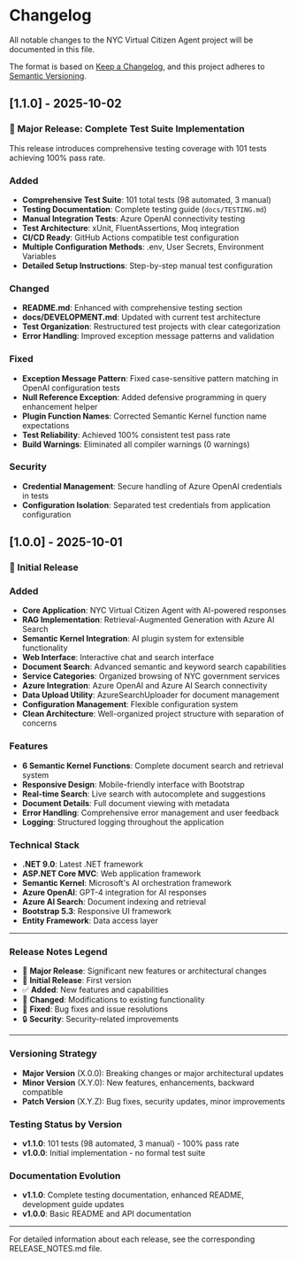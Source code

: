 # Changelog

All notable changes to the NYC Virtual Citizen Agent project will be documented in this file.

The format is based on [Keep a Changelog](https://keepachangelog.com/en/1.0.0/),
and this project adheres to [Semantic Versioning](https://semver.org/spec/v2.0.0.html).

## [1.1.0] - 2025-10-02

### 🎉 Major Release: Complete Test Suite Implementation

This release introduces comprehensive testing coverage with 101 tests achieving 100% pass rate.

### Added
- **Comprehensive Test Suite**: 101 total tests (98 automated, 3 manual)
- **Testing Documentation**: Complete testing guide (`docs/TESTING.md`)
- **Manual Integration Tests**: Azure OpenAI connectivity testing
- **Test Architecture**: xUnit, FluentAssertions, Moq integration
- **CI/CD Ready**: GitHub Actions compatible test configuration
- **Multiple Configuration Methods**: .env, User Secrets, Environment Variables
- **Detailed Setup Instructions**: Step-by-step manual test configuration

### Changed
- **README.md**: Enhanced with comprehensive testing section
- **docs/DEVELOPMENT.md**: Updated with current test architecture
- **Test Organization**: Restructured test projects with clear categorization
- **Error Handling**: Improved exception message patterns and validation

### Fixed
- **Exception Message Pattern**: Fixed case-sensitive pattern matching in OpenAI configuration tests
- **Null Reference Exception**: Added defensive programming in query enhancement helper
- **Plugin Function Names**: Corrected Semantic Kernel function name expectations
- **Test Reliability**: Achieved 100% consistent test pass rate
- **Build Warnings**: Eliminated all compiler warnings (0 warnings)

### Security
- **Credential Management**: Secure handling of Azure OpenAI credentials in tests
- **Configuration Isolation**: Separated test credentials from application configuration

## [1.0.0] - 2025-10-01

### 🚀 Initial Release

### Added
- **Core Application**: NYC Virtual Citizen Agent with AI-powered responses
- **RAG Implementation**: Retrieval-Augmented Generation with Azure AI Search
- **Semantic Kernel Integration**: AI plugin system for extensible functionality
- **Web Interface**: Interactive chat and search interface
- **Document Search**: Advanced semantic and keyword search capabilities
- **Service Categories**: Organized browsing of NYC government services
- **Azure Integration**: Azure OpenAI and Azure AI Search connectivity
- **Data Upload Utility**: AzureSearchUploader for document management
- **Configuration Management**: Flexible configuration system
- **Clean Architecture**: Well-organized project structure with separation of concerns

### Features
- **6 Semantic Kernel Functions**: Complete document search and retrieval system
- **Responsive Design**: Mobile-friendly interface with Bootstrap
- **Real-time Search**: Live search with autocomplete and suggestions
- **Document Details**: Full document viewing with metadata
- **Error Handling**: Comprehensive error management and user feedback
- **Logging**: Structured logging throughout the application

### Technical Stack
- **.NET 9.0**: Latest .NET framework
- **ASP.NET Core MVC**: Web application framework
- **Semantic Kernel**: Microsoft's AI orchestration framework
- **Azure OpenAI**: GPT-4 integration for AI responses
- **Azure AI Search**: Document indexing and retrieval
- **Bootstrap 5.3**: Responsive UI framework
- **Entity Framework**: Data access layer

---

### Release Notes Legend
- 🎉 **Major Release**: Significant new features or architectural changes
- 🚀 **Initial Release**: First version
- ✅ **Added**: New features and capabilities
- 🔧 **Changed**: Modifications to existing functionality
- 🐛 **Fixed**: Bug fixes and issue resolutions
- 🔒 **Security**: Security-related improvements

---

### Versioning Strategy
- **Major Version** (X.0.0): Breaking changes or major architectural updates
- **Minor Version** (X.Y.0): New features, enhancements, backward compatible
- **Patch Version** (X.Y.Z): Bug fixes, security updates, minor improvements

### Testing Status by Version
- **v1.1.0**: 101 tests (98 automated, 3 manual) - 100% pass rate
- **v1.0.0**: Initial implementation - no formal test suite

### Documentation Evolution
- **v1.1.0**: Complete testing documentation, enhanced README, development guide updates
- **v1.0.0**: Basic README and API documentation

---

For detailed information about each release, see the corresponding RELEASE_NOTES.md file.